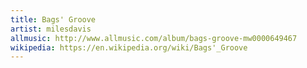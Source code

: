 ```yaml
---
title: Bags' Groove
artist: milesdavis
allmusic: http://www.allmusic.com/album/bags-groove-mw0000649467
wikipedia: https://en.wikipedia.org/wiki/Bags'_Groove
---
```

